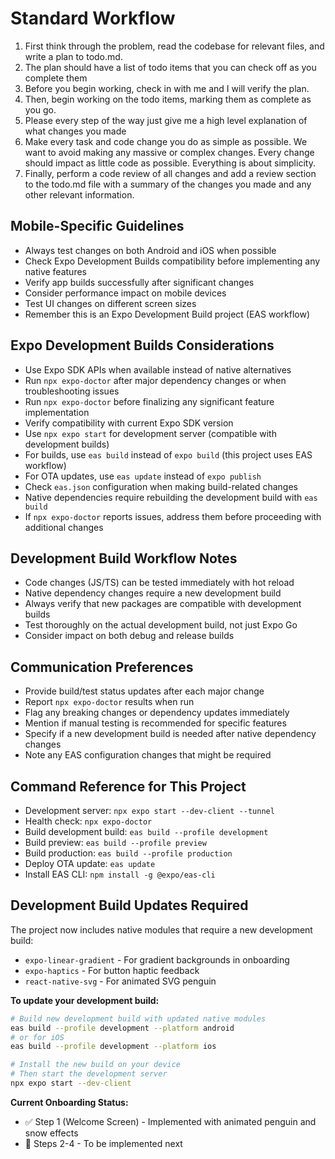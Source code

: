 # Standard Workflow
1. First think through the problem, read the codebase for relevant files, and write a plan to todo.md.
2. The plan should have a list of todo items that you can check off as you complete them
3. Before you begin working, check in with me and I will verify the plan.
4. Then, begin working on the todo items, marking them as complete as you go.
5. Please every step of the way just give me a high level explanation of what changes you made
6. Make every task and code change you do as simple as possible. We want to avoid making any massive or complex changes. Every change should impact as little code as possible. Everything is about simplicity.
7. Finally, perform a code review of all changes and add a review section to the todo.md file with a summary of the changes you made and any other relevant information.

## Mobile-Specific Guidelines
- Always test changes on both Android and iOS when possible
- Check Expo Development Builds compatibility before implementing any native features
- Verify app builds successfully after significant changes
- Consider performance impact on mobile devices
- Test UI changes on different screen sizes
- Remember this is an Expo Development Build project (EAS workflow)

## Expo Development Builds Considerations
- Use Expo SDK APIs when available instead of native alternatives
- Run `npx expo-doctor` after major dependency changes or when troubleshooting issues
- Run `npx expo-doctor` before finalizing any significant feature implementation
- Verify compatibility with current Expo SDK version
- Use `npx expo start` for development server (compatible with development builds)
- For builds, use `eas build` instead of `expo build` (this project uses EAS workflow)
- For OTA updates, use `eas update` instead of `expo publish`
- Check `eas.json` configuration when making build-related changes
- Native dependencies require rebuilding the development build with `eas build`
- If `npx expo-doctor` reports issues, address them before proceeding with additional changes

## Development Build Workflow Notes
- Code changes (JS/TS) can be tested immediately with hot reload
- Native dependency changes require a new development build
- Always verify that new packages are compatible with development builds
- Test thoroughly on the actual development build, not just Expo Go
- Consider impact on both debug and release builds

## Communication Preferences
- Provide build/test status updates after each major change
- Report `npx expo-doctor` results when run
- Flag any breaking changes or dependency updates immediately
- Mention if manual testing is recommended for specific features
- Specify if a new development build is needed after native dependency changes
- Note any EAS configuration changes that might be required

## Command Reference for This Project
- Development server: `npx expo start --dev-client --tunnel`
- Health check: `npx expo-doctor`
- Build development build: `eas build --profile development`
- Build preview: `eas build --profile preview`
- Build production: `eas build --profile production`
- Deploy OTA update: `eas update`
- Install EAS CLI: `npm install -g @expo/eas-cli`

## Development Build Updates Required
The project now includes native modules that require a new development build:
- `expo-linear-gradient` - For gradient backgrounds in onboarding
- `expo-haptics` - For button haptic feedback
- `react-native-svg` - For animated SVG penguin

**To update your development build:**
```bash
# Build new development build with updated native modules
eas build --profile development --platform android
# or for iOS
eas build --profile development --platform ios

# Install the new build on your device
# Then start the development server
npx expo start --dev-client
```

**Current Onboarding Status:**
- ✅ Step 1 (Welcome Screen) - Implemented with animated penguin and snow effects
- 🔄 Steps 2-4 - To be implemented next